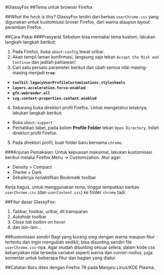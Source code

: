 #GlassyFox
##Tema untuk browser Firefox

##*What the heck is this?*
GlassyFox terdiri dari berkas `userChrome.css` yang digunakan untuk kustomisasi broser Firefox, dari warna ataupun *layout* peramban Firefox.

##Cara Pakai
###Prasyarat
Sebelum bisa memakai tema kustom, lakukan langkah-langkah berikut:
1. Pada Firefox, buka `about:config` lewat urlbar.
2. Akan tampil laman konfirmasi, langsung saja tekan `Accept the Risk and Continue` dan jadilah pahlawan!
3. Cari satu persatu parameter berikut dan ubah semua nilai masing-masing menjadi **`true`**: 
 - **`toolkit.legacyUserProfileCustomizations.stylesheets`**
 - **`layers.acceleration.force-enabled`**
 - **`gfx.webrender.all`**
 - **`svg.context-properties.content.enabled`**
4. Sekarang buka direktori profil Firefox. Untuk mengetahui letaknya, lakukan langkah berikut:
 - Buka `about:support`
 - Perhatikan tabel, pada kolom **Profile Folder** tekan `Open Directory`. Inilah direktori profil Firefox.
5. Pada direktori profil, buat folder baru bernama `chrome`.

###Anjuran Pemakaian:
Untuk kepuasan maksimal, lakukan kustomisasi berikut melalui Firefox Menu -> Customization.
Atur agar:
 - Density = Compact
 - Theme = Dark
 - Sebaiknya nonaktifkan Bookmatk toolbar

Kerja bagus, untuk menggunakan tema, tinggal tempatkan berkas `userChrome.css` (dan `userContent.css`) ke folder `chrome` tadi.

##Fitur dasar GlassyFox:
1. Tabbar, toolbar, urlbar, dll transparan
2. *Autohide* toolbar
3. *Close tab button on hover*
4. dan lain-lain...

##Kustomisasi sendiri
Bagi yang kurang *sreg* dengan warna maupun fitur tertentu dan ingin mengubah sedikit, bisa disunting sendiri file `userChrome.css`-nya. 
Agar mudah disunting sesuai selera, dalam kode css kebanyakan nilai tersedia variabel seperti warna dan *corner-radius*, juga komentar untuk beberapa fitur dan bagian yang diatur.

##Catatan
Baru dites dengan Firefox 78 pada Manjaro Linux/KDE Plasma.